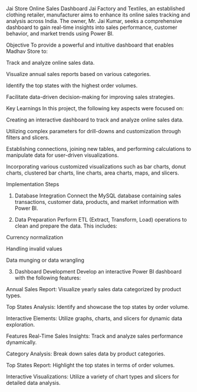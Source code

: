 Jai Store Online Sales Dashboard
Jai Factory and Textiles, an established clothing retailer, manufacturer aims to enhance its online sales tracking and analysis across India. The owner, Mr. Jai Kumar, seeks a comprehensive dashboard to gain real-time insights into sales performance, customer behavior, and market trends using Power BI.

Objective
To provide a powerful and intuitive dashboard that enables Madhav Store to:

Track and analyze online sales data.

Visualize annual sales reports based on various categories.

Identify the top states with the highest order volumes.

Facilitate data-driven decision-making for improving sales strategies.

Key Learnings
In this project, the following key aspects were focused on:

Creating an interactive dashboard to track and analyze online sales data.

Utilizing complex parameters for drill-downs and customization through filters and slicers.

Establishing connections, joining new tables, and performing calculations to manipulate data for user-driven visualizations.

Incorporating various customized visualizations such as bar charts, donut charts, clustered bar charts, line charts, area charts, maps, and slicers.

Implementation Steps
1. Database Integration
Connect the MySQL database containing sales transactions, customer data, products, and market information with Power BI.

2. Data Preparation
Perform ETL (Extract, Transform, Load) operations to clean and prepare the data. This includes:

Currency normalization

Handling invalid values

Data munging or data wrangling

3. Dashboard Development
Develop an interactive Power BI dashboard with the following features:

Annual Sales Report: Visualize yearly sales data categorized by product types.

Top States Analysis: Identify and showcase the top states by order volume.

Interactive Elements: Utilize graphs, charts, and slicers for dynamic data exploration.

Features
Real-Time Sales Insights: Track and analyze sales performance dynamically.

Category Analysis: Break down sales data by product categories.

Top States Report: Highlight the top states in terms of order volumes.

Interactive Visualizations: Utilize a variety of chart types and slicers for detailed data analysis.
